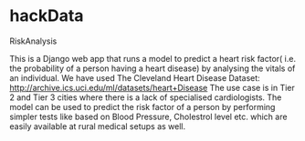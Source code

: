 # hackData

RiskAnalysis

This is a Django web app that runs a model to predict a heart risk factor( i.e. the probability of a person having a heart disease) by analysing the vitals of an individual.
We have used The Cleveland Heart Disease Dataset: http://archive.ics.uci.edu/ml/datasets/heart+Disease
The use case is in Tier 2 and Tier 3 cities where there is a lack of specialised cardiologists. 
The model can be used to predict the risk factor of a person by performing simpler tests like based on Blood Pressure, Cholestrol level etc. which are easily available at rural medical setups as well.
